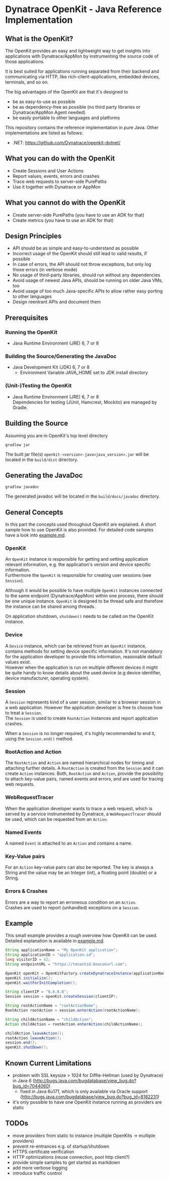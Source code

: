 # Dynatrace OpenKit - Java Reference Implementation

## What is the OpenKit?

The OpenKit provides an easy and lightweight way to get insights into applications with Dynatrace/AppMon by instrumenting the source code of those applications.

It is best suited for applications running separated from their backend and communicating via HTTP, like rich-client-applications, embedded devices, terminals, and so on.

The big advantages of the OpenKit are that it's designed to
* be as easy-to-use as possible
* be as dependency-free as possible (no third party libraries or Dynatrace/AppMon Agent needed)
* be easily portable to other languages and platforms

This repository contains the reference implementation in pure Java. Other implementations are listed as follows:
* .NET: https://github.com/Dynatrace/openkit-dotnet/

## What you can do with the OpenKit
* Create Sessions and User Actions
* Report values, events, errors and crashes
* Trace web requests to server-side PurePaths
* Use it together with Dynatrace or AppMon

## What you cannot do with the OpenKit
* Create server-side PurePaths (you have to use an ADK for that)
* Create metrics (you have to use an ADK for that)

## Design Principles
* API should be as simple and easy-to-understand as possible
* Incorrect usage of the OpenKit should still lead to valid results, if possible
* In case of errors, the API should not throw exceptions, but only log those errors (in verbose mode)
* No usage of third-party libraries, should run without any dependencies
* Avoid usage of newest Java APIs, should be running on older Java VMs, too
* Avoid usage of too much Java-specific APIs to allow rather easy porting to other languages
* Design reentrant APIs and document them

## Prerequisites

### Running the OpenKit
* Java Runtime Environment (JRE) 6, 7 or 8

### Building the Source/Generating the JavaDoc
* Java Development Kit (JDK) 6, 7 or 8
  * Environment Variable JAVA_HOME set to JDK install directory

### (Unit-)Testing the OpenKit
* Java Runtime Environment (JRE) 6, 7 or 8  
  Dependencies for testing (JUnit, Hamcrest, Mockito) are managed by Gradle.

## Building the Source

Assuming you are in OpenKit's top level directory  

```shell
gradlew jar
```

The built jar file(s) `openkit-<version>-java<java_version>.jar` will be located in the `build/dist` directory.

## Generating the JavaDoc

```shell
gradlew javadoc
```

The generated javadoc will be located in the `build/docs/javadoc` directory.

## General Concepts

In this part the concepts used throughout OpenKit are explained. A short sample how to use OpenKit is
also provided. For detailed code samples have a look into [example.md](docs/example.md).

### OpenKit

An `OpenKit` instance is responsible for getting and setting application relevant information, e.g.
the application's version and device specific information.  
Furthermore the `OpenKit` is responsible for creating user sessions (see `Session`).
  
Although it would be possible to have multiple `OpenKit` instances connected to the same endpoint
(Dynatrace/AppMon) within one process, there should be one unique instance. `OpenKit` is designed to be
thread safe and therefore the instance can be shared among threads.  

On application shutdown, `shutdown()` needs to be called on the OpenKit instance.

### Device

A `Device` instance, which can be retrieved from an `OpenKit` instance, contains methods
for setting device specific information. It's not mandatory for the application developer to
provide this information, reasonable default values exist.  
However when the application is run on multiple different devices it might be quite handy
to know details about the used device (e.g device identifier, device manufacturer, operating system).

### Session

A `Session` represents kind of a user session, similar to a browser session in a web application.
However the application developer is free to choose how to treat a `Session`.  
The `Session` is used to create `RootAction` instances and report application crashes.  

When a `Session` is no longer required, it's highly recommended to end it, using the `Session.end()` method. 

### RootAction and Action

The `RootAction` and `Action` are named hierarchical nodes for timing and attaching further details.
A `RootAction` is created from the `Session` and it can create `Action` instances. Both, `RootAction` and
`Action`, provide the possibility to attach key-value pairs, named events and errors, and are used 
for tracing web requests.

### WebRequestTracer

When the application developer wants to trace a web request, which is served by a service 
instrumented by Dynatrace, a `WebRequestTracer` should be used, which can be
requested from an `Action`.  

### Named Events

A named `Event` is attached to an `Action` and contains a name.

### Key-Value pairs

For an `Action` key-value pairs can also be reported. The key is always a String
and the value may be an Integer (int), a floating point (double) or a String.

### Errors & Crashes

Errors are a way to report an erroneous condition on an `Action`.  
Crashes are used to report (unhandled) exceptions on a `Session`.


## Example

This small example provides a rough overview how OpenKit can be used.  
Detailed explanation is available in [example.md](docs/example.md).

```java
String applicationName = "My OpenKit application";
String applicationID = "application-id";
long visitorID = 42;
String endpointURL = "https://tenantid.beaconurl.com";

OpenKit openKit = OpenKitFactory.createDynatraceInstance(applicationName, applicationID, visitorID, endpointURL);
openKit.initialize();
openKit.waitForInitCompletion();

String clientIP = "8.8.8.8";
Session session = openKit.createSession(clientIP);

String rootActionName = "rootActionName";
RootAction rootAction = session.enterAction(rootActionName);

String childActionName = "childAction";
Action childAction = rootAction.enterAction(childActionName);

childAction.leaveAction();
rootAction.leaveAction();
session.end();
openKit.shutDown();
``` 


## Known Current Limitations
* problem with SSL keysize > 1024 for Diffie-Hellman (used by Dynatrace) in Java 6 (http://bugs.java.com/bugdatabase/view_bug.do?bug_id=7044060)
  * fixed in Java 6u171, which is only available via Oracle support (http://bugs.java.com/bugdatabase/view_bug.do?bug_id=8182231)
* it's only possible to have one OpenKit instance running as providers are static

## TODOs
* move providers from static to instance (multiple OpenKits -> multiple providers)
* prevent re-entrances e.g. of startup/shutdown
* HTTPS certificate verification
* HTTP optimizations (reuse connection, pool http client?)
* provide simple samples to get started as markdown
* add more verbose logging
* introduce traffic control
